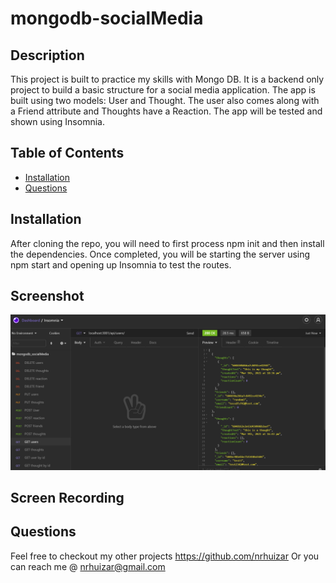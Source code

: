 # mongodb-socialMedia

## Description

This project is built to practice my skills with Mongo DB.  It is a backend only project to build a basic structure for a social media application.  The app is built using two models: User and Thought.  The user also comes along with a Friend attribute and Thoughts have a Reaction.  The app will be tested and shown using Insomnia.

## Table of Contents
* [Installation](#installation)
* [Questions](#questions)

## Installation

After cloning the repo, you will need to first process npm init and then install the dependencies.  Once completed, you will be starting the server using npm start and opening up Insomnia to test the routes.

## Screenshot

![mongodb-socialMedia](./assets/img/appScreenshot.png?raw=true)

## Screen Recording



## Questions  

Feel free to checkout my other projects https://github.com/nrhuizar
Or you can reach me @ nrhuizar@gmail.com